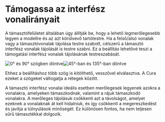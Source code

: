 # Támogassa az interfész vonalirányait

A támasztófelületet általában úgy állítják be, hogy a lehető legmerőlegesebb legyen a modellre és az azt körülvevő tartótestre. Ha a felső/alsó vonalak vagy a támasztóvonalak tájolása testre szabott, célszerű a támasztó interfész vonalak tájolását is testre szabni. Ez a beállítás lehetővé teszi a támogatási interfész vonalak tájolásának testreszabását.

<!--screenshot {
"image_path": "support_interface_angles_0.png",
"models": [
    {
        "script": "plug.scad",
        "transformation": ["scale(0.5)"]
    }
],
"camera_position": [0, 36, 92],
"settings": {
    "support_enable": true,
    "support_interface_enable": true,
    "support_interface_pattern": "lines",
    "support_interface_angles": [0, 90]
},
"layer": 118,
"colours": 128
}-->

<!--screenshot {
"image_path": "support_interface_angles_45.png",
"models": [
    {
        "script": "plug.scad",
        "transformation": ["scale(0.5)"]
    }
],
"camera_position": [0, 36, 92],
"settings": {
    "support_enable": true,
    "support_interface_enable": true,
    "support_interface_pattern": "lines",
    "support_interface_angles": [45, 135]
},
"layer": 118,
"colours": 128
}-->

![0° és 90° szögben döntve](../images/support_interface_angles_0.png)![45°-ban és 135°-ban döntve](../images/support_interface_angles_45.png)

Ehhez a beállításhoz több szög is kitölthető, vesszővel elválasztva. A Cura ezeket a szögeket váltogatja a rétegek között.

A támasztó interfész vonalai ideális esetben merőlegesek legyenek azokra a vonalakra, amelyeken támaszkodnak, valamint a rájuk támaszkodó vonalakra. A merőleges tájolásuk csökkenti azt a távolságot, amelyet ezeknek a vonalaknak át kell hidalniuk, és így csökkenti a megereszkedést és javítja a túlnyúlások minőségét. Ez különösen fontos, ha nem teljesen sűrű támasztékkal dolgozik.
